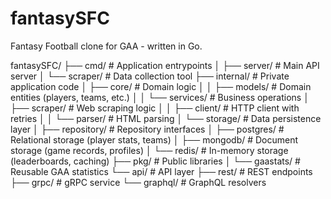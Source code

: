 # fantasySFC
Fantasy Football clone for GAA - written in Go.


fantasySFC/
├── cmd/                           # Application entrypoints
│   ├── server/                    # Main API server
│   └── scraper/                   # Data collection tool
├── internal/                      # Private application code
│   ├── core/                      # Domain logic
│   │   ├── models/                # Domain entities (players, teams, etc.)
│   │   └── services/              # Business operations
│   ├── scraper/                   # Web scraping logic
│   │   ├── client/                # HTTP client with retries
│   │   └── parser/                # HTML parsing
│   └── storage/                   # Data persistence layer
│       ├── repository/            # Repository interfaces
│       ├── postgres/              # Relational storage (player stats, teams)
│       ├── mongodb/               # Document storage (game records, profiles)
│       └── redis/                 # In-memory storage (leaderboards, caching)
├── pkg/                           # Public libraries 
│   └── gaastats/                  # Reusable GAA statistics
└── api/                           # API layer
    ├── rest/                      # REST endpoints
    ├── grpc/                      # gRPC service
    └── graphql/                   # GraphQL resolvers
